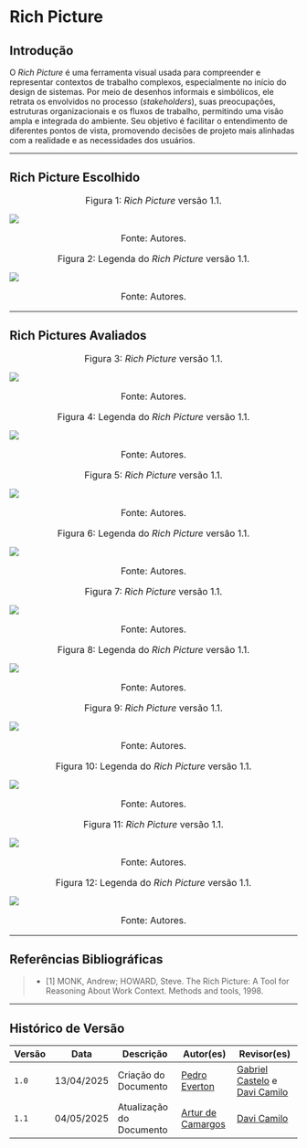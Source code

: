 # Rich Picture

## Introdução
O *Rich Picture* é uma ferramenta visual usada para compreender e representar contextos de trabalho complexos, especialmente no início do design de sistemas. Por meio de desenhos informais e simbólicos, ele retrata os envolvidos no processo (*stakeholders*), suas preocupações, estruturas organizacionais e os fluxos de trabalho, permitindo uma visão ampla e integrada do ambiente. Seu objetivo é facilitar o entendimento de diferentes pontos de vista, promovendo decisões de projeto mais alinhadas com a realidade e as necessidades dos usuários.

---

## Rich Picture Escolhido
<font size="3"><p style="text-align: center">Figura 1: *Rich Picture* versão 1.1.</p></font>
![](../assets/richpicture/rich_picture_cinemark.png)
<font size="3"><p style="text-align: center">Fonte: Autores.</p></font>

<font size="3"><p style="text-align: center">Figura 2: Legenda do *Rich Picture* versão 1.1.</p></font>
![](../assets/richpicture/legenda_rich_picture_cinemark.png)
<font size="3"><p style="text-align: center">Fonte: Autores.</p></font>

---

## Rich Pictures Avaliados

<font size="3"><p style="text-align: center">Figura 3: *Rich Picture* versão 1.1.</p></font>
![](../assets/richpicturesavaliados/Ibge.jpeg)
<font size="3"><p style="text-align: center">Fonte: Autores.</p></font>

<font size="3"><p style="text-align: center">Figura 4: Legenda do *Rich Picture* versão 1.1.</p></font>
![](../assets/richpicturesavaliados/legenda_ibge.jpeg)
<font size="3"><p style="text-align: center">Fonte: Autores.</p></font>

<font size="3"><p style="text-align: center">Figura 5: *Rich Picture* versão 1.1.</p></font>
![](../assets/richpicturesavaliados/CelularSeguro.jpeg)
<font size="3"><p style="text-align: center">Fonte: Autores.</p></font>

<font size="3"><p style="text-align: center">Figura 6: Legenda do *Rich Picture* versão 1.1.</p></font>
![](../assets/richpicturesavaliados/legendaCelularSeguro.jpeg)
<font size="3"><p style="text-align: center">Fonte: Autores.</p></font>

<font size="3"><p style="text-align: center">Figura 7: *Rich Picture* versão 1.1.</p></font>
![](../assets/richpicturesavaliados/CarteiraDigital.jpeg)
<font size="3"><p style="text-align: center">Fonte: Autores.</p></font>

<font size="3"><p style="text-align: center">Figura 8: Legenda do *Rich Picture* versão 1.1.</p></font>
![](../assets/richpicturesavaliados/LegendaCarteira.jpeg)
<font size="3"><p style="text-align: center">Fonte: Autores.</p></font>

<font size="3"><p style="text-align: center">Figura 9: *Rich Picture* versão 1.1.</p></font>
![](../assets/richpicturesavaliados/Sus.jpeg)
<font size="3"><p style="text-align: center">Fonte: Autores.</p></font>

<font size="3"><p style="text-align: center">Figura 10: Legenda do *Rich Picture* versão 1.1.</p></font>
![](../assets/richpicturesavaliados/LegendaSus.jpeg)
<font size="3"><p style="text-align: center">Fonte: Autores.</p></font>

<font size="3"><p style="text-align: center">Figura 11: *Rich Picture* versão 1.1.</p></font>
![](../assets/richpicturesavaliados/CarteiraTrabalho.png)
<font size="3"><p style="text-align: center">Fonte: Autores.</p></font>

<font size="3"><p style="text-align: center">Figura 12: Legenda do *Rich Picture* versão 1.1.</p></font>
![](../assets/richpicturesavaliados/LegendaCarteiraTrabalho.png)
<font size="3"><p style="text-align: center">Fonte: Autores.</p></font>

---

## Referências Bibliográficas

> - [1] MONK, Andrew; HOWARD, Steve. The Rich Picture: A Tool for Reasoning About Work Context. Methods and tools, 1998.

---

## Histórico de Versão

| Versão | Data          | Descrição                          | Autor(es)     |  Revisor(es)  |
| ------ | ------------- | ---------------------------------- | ------------- | ------------- |
| `1.0`  |  13/04/2025 |  Criação do Documento | [Pedro Everton](https://github.com/pedroeverton217)  | [Gabriel Castelo](https://github.com/GabrielCastelo-31) e [Davi Camilo](https://github.com/Davicamilo23) |
| `1.1`  |  04/05/2025 |  Atualização do Documento | [Artur de Camargos](https://github.com/ArturDCR)  | [Davi Camilo](https://github.com/Davicamilo23) |